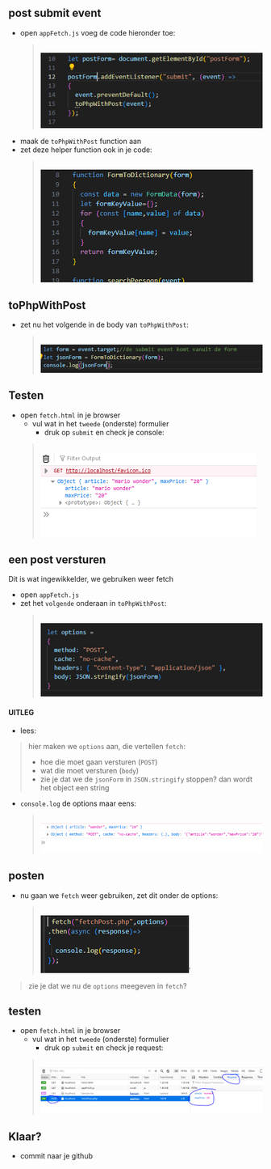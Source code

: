 

## post submit event

- open `appFetch.js` voeg de code hieronder toe:
    > </br>![](img/postjs.PNG)
- maak de `toPhpWithPost` function aan
- zet deze helper function ook in je code:
    > </br>![](img/formtomap.PNG)

## toPhpWithPost

- zet nu het volgende in de body van `toPhpWithPost`:
    > </br>![](img/postbody.PNG)

## Testen

- open `fetch.html` in je browser
    - vul wat in het `tweede` (onderste) formulier
        - druk op `submit` en check je console:
    > </br>![](img/nicejon.PNG)


## een post versturen

Dit is wat ingewikkelder, we gebruiken weer fetch

- open `appFetch.js`
- zet het `volgende` onderaan in `toPhpWithPost`:
    > </br>![](img/fetchoption.PNG)



#### UITLEG
- lees:
> hier maken we `options` aan, die vertellen `fetch`:
> - hoe die moet gaan versturen (`POST`)
> - wat die moet versturen (`body`)
> - zie je dat we de `jsonForm` in `JSON.stringify` stoppen? dan wordt het object een string

- `console.log` de options maar eens:
    > </br>![](img/optionslog.PNG)

## posten

- nu gaan we `fetch` weer gebruiken, zet dit onder de options:
    > </br>![](img/fetchpost.PNG)'

> zie je dat we nu de `options` meegeven in `fetch`?

## testen

- open `fetch.html` in je browser
    - vul wat in het `tweede` (onderste) formulier
        - druk op `submit` en check je request:
    > </br>![](img/reqcheck.PNG)

 ## Klaar?
- commit naar je github